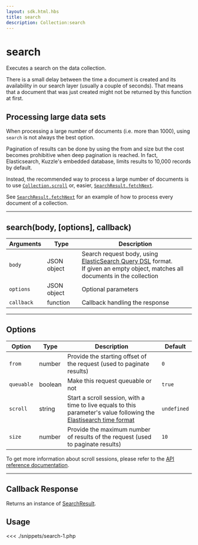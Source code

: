 ```yaml
---
layout: sdk.html.hbs
title: search
description: Collection:search
---
```


# search

Executes a search on the data collection.

<div class="alert alert-info">
There is a small delay between the time a document is created and its availability in our search layer (usually a couple of seconds). That means that a document that was just created might not be returned by this function at first.
</div>

## Processing large data sets

When processing a large number of documents (i.e. more than 1000), using `search` is not always the best option.

Pagination of results can be done by using the from and size but the cost becomes prohibitive when deep pagination is reached. In fact, Elasticsearch, Kuzzle's embedded database, limits results to 10,000 records by default.

Instead, the recommended way to process a large number of documents is to use [`Collection.scroll`](/sdk-reference/php/3/collection/scroll/) or, easier, [`SearchResult.fetchNext`](/sdk-reference/php/3/search-result/fetch-next).

See [`SearchResult.fetchNext`](/sdk-reference/php/3/search-result/fetch-next/#how-to-process-every-document-of-a-collection) for an example of how to process every document of a collection.

---

## search(body, [options], callback)

| Arguments  | Type        | Description                                                                                                                                                                                                              |
| ---------- | ----------- | ------------------------------------------------------------------------------------------------------------------------------------------------------------------------------------------------------------------------ |
| `body`     | JSON object | Search request body, using [ElasticSearch Query DSL](https://www.elastic.co/guide/en/elasticsearch/reference/5.x/search-request-body.html) format. <br>If given an empty object, matches all documents in the collection |
| `options`  | JSON object | Optional parameters                                                                                                                                                                                                      |
| `callback` | function    | Callback handling the response                                                                                                                                                                                           |

---

## Options

| Option     | Type    | Description                                                                                                                                                                                                       | Default     |
| ---------- | ------- | ----------------------------------------------------------------------------------------------------------------------------------------------------------------------------------------------------------------- | ----------- |
| `from`     | number  | Provide the starting offset of the request (used to paginate results)                                                                                                                                             | `0`         |
| `queuable` | boolean | Make this request queuable or not                                                                                                                                                                                 | `true`      |
| `scroll`   | string  | Start a scroll session, with a time to live equals to this parameter's value following the [Elastisearch time format](https://www.elastic.co/guide/en/elasticsearch/reference/5.0/common-options.html#time-units) | `undefined` |
| `size`     | number  | Provide the maximum number of results of the request (used to paginate results)                                                                                                                                   | `10`        |

<div class="alert alert-info">
  To get more information about scroll sessions, please refer to the <a href="/api/1/controller-document/search">API reference documentation</a>.
</div>

---

## Callback Response

Returns an instance of [SearchResult](/sdk-reference/php/3/search-result).

## Usage

<<< ./snippets/search-1.php
